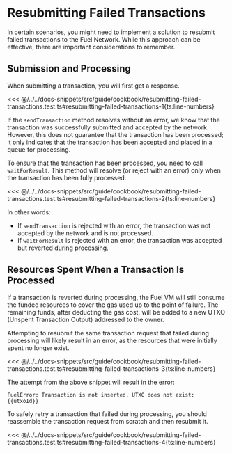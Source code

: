 # Resubmitting Failed Transactions

In certain scenarios, you might need to implement a solution to resubmit failed transactions to the Fuel Network. While this approach can be effective, there are important considerations to remember.


## Submission and Processing

When submitting a transaction, you will first get a response.

<<< @/../../docs-snippets/src/guide/cookbook/resubmitting-failed-transactions.test.ts#resubmitting-failed-transactions-1{ts:line-numbers}

If the `sendTransaction` method resolves without an error, we know that the transaction was successfully submitted and accepted by the network. However, this does not guarantee that the transaction has been processed; it only indicates that the transaction has been accepted and placed in a queue for processing.

To ensure that the transaction has been processed, you need to call `waitForResult`. This method will resolve (or reject with an error) only when the transaction has been fully processed.

<<< @/../../docs-snippets/src/guide/cookbook/resubmitting-failed-transactions.test.ts#resubmitting-failed-transactions-2{ts:line-numbers}

In other words:
 - If `sendTransaction` is rejected with an error, the transaction was not accepted by the network and is not processed.
 - If `waitForResult` is rejected with an error, the transaction was accepted but reverted during processing.

## Resources Spent When a Transaction Is Processed

If a transaction is reverted during processing, the Fuel VM will still consume the funded resources to cover the gas used up to the point of failure. The remaining funds, after deducting the gas cost, will be added to a new UTXO (Unspent Transaction Output) addressed to the owner.

Attempting to resubmit the same transaction request that failed during processing will likely result in an error, as the resources that were initially spent no longer exist.

<<< @/../../docs-snippets/src/guide/cookbook/resubmitting-failed-transactions.test.ts#resubmitting-failed-transactions-3{ts:line-numbers}

The attempt from the above snippet will result in the error:

```console
FuelError: Transaction is not inserted. UTXO does not exist: {{utxoId}}
```

To safely retry a transaction that failed during processing, you should reassemble the transaction request from scratch and then resubmit it.

<<< @/../../docs-snippets/src/guide/cookbook/resubmitting-failed-transactions.test.ts#resubmitting-failed-transactions-4{ts:line-numbers}
